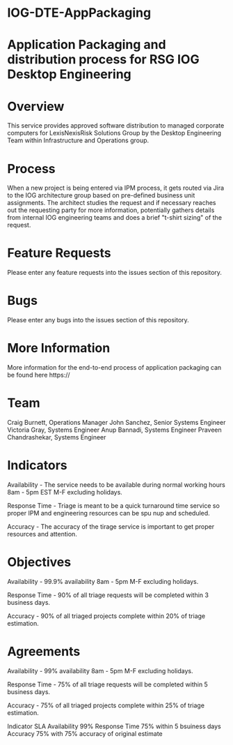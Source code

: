 # IOG-DTE-AppPackaging
Application Packaging and distribution process for RSG
IOG Desktop Engineering
===================================

# Overview
This service provides approved software distribution to managed corporate computers for LexisNexisRisk Solutions Group by the Desktop Engineering Team within Infrastructure and Operations group.

# Process
When a new project is being entered via IPM process, it gets routed via Jira to the IOG architecture group based on pre-defined business unit assignments. The architect studies the request and if necessary reaches out the requesting party for more information, potentially gathers details from internal IOG engineering teams and does a brief "t-shirt sizing" of the request.

# Feature Requests
Please enter any feature requests into the issues section of this repository.

# Bugs
Please enter any bugs into the issues section of this repository.

# More Information
More information for the end-to-end process of application packaging can be found here https://

# Team
Craig Burnett, Operations Manager
John Sanchez, Senior Systems Engineer
Victoria Gray, Systems Engineer
Anup Bannadi, Systems Engineer
Praveen Chandrashekar, Systems Engineer
# Indicators
Availability - The service needs to be available during normal working hours 8am - 5pm EST M-F excluding holidays.

Response Time - Triage is meant to be a quick turnaround time service so proper IPM and engineering resources can be spu nup and scheduled.

Accuracy - The accuracy of the tirage service is important to get proper resources and attention.

# Objectives
Availability - 99.9% availability 8am - 5pm M-F excluding holidays.

Response Time - 90% of all triage requests will be completed within 3 business days.

Accuracy - 90% of all triaged projects complete within 20% of triage estimation.

# Agreements
Availability - 99% availability 8am - 5pm M-F excluding holidays.

Response Time - 75% of all triage requests will be completed within 5 business days.

Accuracy - 75% of all triaged projects complete within 25% of triage estimation.

Indicator	SLA
Availability	99%
Response Time	75% within 5 bsuiness days
Accuracy	75% with 75% accuracy of original estimate
